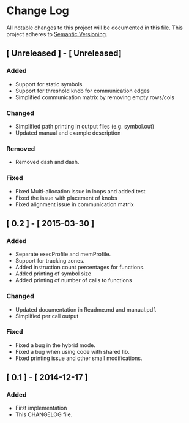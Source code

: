 # Change Log
All notable changes to this project will be documented in this file.
This project adheres to [Semantic Versioning](http://semver.org/).

## [ Unreleased ] - [ Unreleased]
### Added
- Support for static symbols
- Support for threshold knob for communication edges
- Simplified communication matrix by removing empty rows/cols

### Changed
- Simplified path printing in output files (e.g. symbol.out)
- Updated manual and example description

### Removed
- Removed dash and dash.

### Fixed
- Fixed Multi-allocation issue in loops and added test
- Fixed the issue with placement of knobs
- Fixed alignment issue in communication matrix


## [ 0.2 ] - [ 2015-03-30 ]
### Added
- Separate execProfile and memProfile.
- Support for tracking zones.
- Added instruction count percentages for functions.
- Added printing of symbol size
- Added printing of number of calls to functions

### Changed
- Updated documentation in Readme.md and manual.pdf.
- Simplified per call output

### Fixed
- Fixed a bug in the hybrid mode.
- Fixed a bug when using code with shared lib.
- Fixed printing issue and other small modifications.


## [ 0.1 ] - [ 2014-12-17 ]
### Added
- First implementation
- This CHANGELOG file.
